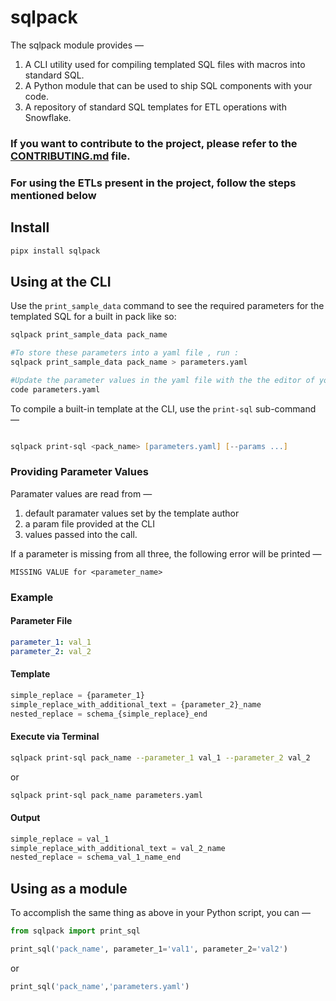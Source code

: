 <!-- README.md -->
# sqlpack

The sqlpack module provides —

1. A CLI utility used for compiling templated SQL files with macros into standard SQL.
2. A Python module that can be used to ship SQL components with your code.
3. A repository of standard SQL templates for ETL operations with Snowflake.


### If you want to contribute to the project, please refer to the [CONTRIBUTING.md](CONTRIBUTING.md) file.

### For using the ETLs present in the project, follow the steps mentioned below
## Install
```zsh
pipx install sqlpack
```

## Using at the CLI

Use the `print_sample_data` command to see the required parameters for the templated SQL for a built in pack like so:
```zsh
sqlpack print_sample_data pack_name

#To store these parameters into a yaml file , run :
sqlpack print_sample_data pack_name > parameters.yaml

#Update the parameter values in the yaml file with the the editor of your choice. If you use VSCode , run :
code parameters.yaml
```

To compile a built-in template at the CLI, use the `print-sql` sub-command —

```zsh

sqlpack print-sql <pack_name> [parameters.yaml] [--params ...]

```

### Providing Parameter Values

Paramater values are read from —

1. default paramater values set by the template author
2. a param file provided at the CLI
3. values passed into the call.

If a parameter is missing from all three, the following error will be printed —

```
MISSING VALUE for <parameter_name>
```

### Example

#### Parameter File
```yaml
parameter_1: val_1
parameter_2: val_2
```

#### Template
```sql
simple_replace = {parameter_1}
simple_replace_with_additional_text = {parameter_2}_name
nested_replace = schema_{simple_replace}_end
```

#### Execute via Terminal
```zsh
sqlpack print-sql pack_name --parameter_1 val_1 --parameter_2 val_2
```
or
```zsh
sqlpack print-sql pack_name parameters.yaml

```

#### Output
```sql
simple_replace = val_1
simple_replace_with_additional_text = val_2_name
nested_replace = schema_val_1_name_end
```

## Using as a module

To accomplish the same thing as above in your Python script, you can —

```python
from sqlpack import print_sql

print_sql('pack_name', parameter_1='val1', parameter_2='val2')
```
or 
```python
print_sql('pack_name','parameters.yaml')
```
